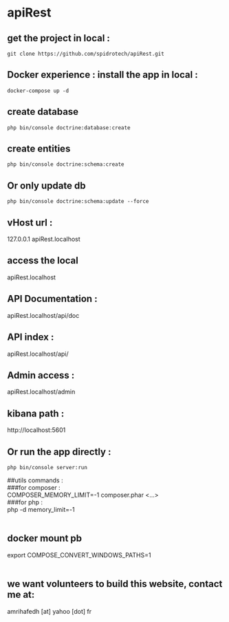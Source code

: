 # apiRest

## get the project in local :
```
git clone https://github.com/spidrotech/apiRest.git 
```
## Docker experience : install the app in local :
```
docker-compose up -d
```

## create database
```
php bin/console doctrine:database:create
```

## create entities 
```
php bin/console doctrine:schema:create
```

## Or only update db 
```
php bin/console doctrine:schema:update --force
```

## vHost url : 
127.0.0.1   apiRest.localhost

## access the local 
apiRest.localhost

## API Documentation :
apiRest.localhost/api/doc

## API index : 
apiRest.localhost/api/

## Admin access : 
apiRest.localhost/admin

## kibana path : 
http://localhost:5601 

## Or run the app directly : 
```
php bin/console server:run
```

##utils commands : <br/>
###for composer : <br/>
COMPOSER_MEMORY_LIMIT=-1 composer.phar <...><br/>
###for php : <br/>
php -d memory_limit=-1<br/>
<br/>
## docker mount pb<br/>
export COMPOSE_CONVERT_WINDOWS_PATHS=1<br/>
<br/>
## we want volunteers to build this website, contact me at: <br/>
amrihafedh [at] yahoo [dot] fr<br/>

